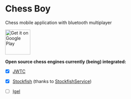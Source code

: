 # Chess Boy

Chess mobile application with bluetooth multiplayer

<a href="https://play.google.com/store/apps/details?id=com.nwagu.android.chessboy" target="_blank">
<img src="https://play.google.com/intl/en_us/badges/images/generic/en-play-badge.png" alt="Get it on Google Play" height="80"/></a>



**Open source chess engines currently (being) integrated:**

- [x] [JWTC](https://www.jwtc.nl/)
- [x] [Stockfish](https://github.com/official-stockfish/Stockfish/) (thanks to [StockfishService](https://github.com/chess24com/StockfishService))
- [ ] [Igel](https://github.com/vshcherbyna/igel)

